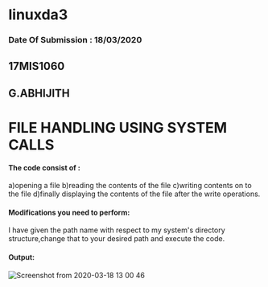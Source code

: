 # linuxda3
### Date Of Submission : 18/03/2020
## 17MIS1060
## G.ABHIJITH

# FILE HANDLING USING SYSTEM CALLS

#### The code consist of :
a)opening a file
b)reading the contents of the file
c)writing contents on to the file
d)finally displaying the contents of the file after the write operations.

#### Modifications you need to perform:
I have given the path name with respect to my system's directory structure,change that to your desired path and execute the code.

#### Output:
![Screenshot from 2020-03-18 13 00 46](https://user-images.githubusercontent.com/61534395/76936265-a402cd00-6918-11ea-9f13-d76b4bfc4209.jpeg)
